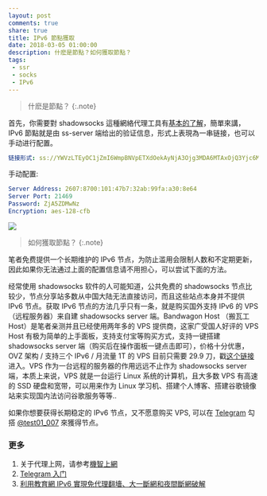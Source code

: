 ```yaml
---
layout: post
comments: true
share: true
title: IPv6 節點獲取
date: 2018-03-05 01:00:00
description: 什麽是節點？如何獲取節點？
tags: 
 - ssr
 - socks
 - IPv6
---
```


> 什麽是節點？
{:.note}

首先，你需要對 shadowsocks 這種網絡代理工具有[基本的了解](https://vc2tea.com/whats-shadowsocks/)，簡單來講，IPv6 節點就是由 ss-server 端给出的验证信息，形式上表現為一串链接，也可以手动进行配置。

```yml
链接形式: ss://YWVzLTEyOC1jZmI6WmpBNVpETXdOekAyNjA3Ojg3MDA6MTAxOjQ3Yjc6MzJhYjo5OWZhOmEzMDo4ZTY0OjIxNDY5
```

手动配置:

```yml
Server Address: 2607:8700:101:47b7:32ab:99fa:a30:8e64
Server Port: 21469
Password: ZjA5ZDMwNz
Encryption: aes-128-cfb
```

![](http://telegra.ph/file/f17567e9fdca7ca96926b.png)

> 如何獲取節點？
{:.note}

笔者免费提供一个长期维护的 IPv6 节点，为防止滥用会限制人数和不定期更新，因此如果你无法通过上面的配置信息请不用担心，可以尝试下面的方法。

经常使用 shadowsocks 软件的人可能知道，公共免费的 shadowsocks 节点比较少，节点分享站多数从中国大陆无法直接访问，而且这些站点本身并不提供 IPv6 节点。获取 IPv6 节点的方法几乎只有一条，就是购买国外支持 IPv6 的 VPS（远程服务器）来自建 shadowsocks server 端。Bandwagon Host （搬瓦工 Host）是笔者亲测并且已经使用两年多的 VPS 提供商，这家广受国人好评的 VPS Host 有极为简单的上手面板，支持支付宝等购买方式，支持一键搭建 shadowsocks server 端（购买后在操作面板一键点击即可），价格十分优惠，OVZ 架构 / 支持三个 IPv6 / 月流量 1T 的 VPS 目前只需要 29.9 刀，戳[这个链接](https://bwh1.net/aff.php?aff=28820)进入。VPS 作为一台远程的服务器的作用远远不止作为 shadowsocks server 端，本质上来说，VPS 就是一台运行 Linux 系统的计算机，且大多数 VPS 有高速的 SSD 硬盘和宽带，可以用来作为 Linux 学习机、搭建个人博客、搭建谷歌镜像站来实现国内法访问谷歌服务等等..

如果你想要获得长期稳定的 IPv6 节点，又不愿意购买 VPS, 可以在 [Telegram](http://test007.gq/Telegram) 勾搭 [@test01_007](https://t.me/test01_007) 來獲得节点。

### 更多

1. 关于代理上网，请参考[機智上網](http://test007.gq/surf-the-real)
2. [Telegram 入门](http://test007.gq/Telegram)
3. [利用教育網 IPv6 實現免代理翻墻、大一斷網和夜間斷網破解](http://test007.gq/IPV6-edu)